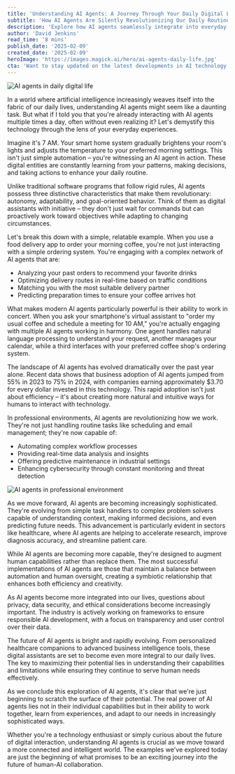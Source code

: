 ```yaml
---
title: 'Understanding AI Agents: A Journey Through Your Daily Digital Life'
subtitle: 'How AI Agents Are Silently Revolutionizing Our Daily Routines'
description: 'Explore how AI agents seamlessly integrate into everyday life, transforming daily routines, professional tasks, and the future of human-AI collaboration.'
author: 'David Jenkins'
read_time: '8 mins'
publish_date: '2025-02-09'
created_date: '2025-02-09'
heroImage: 'https://images.magick.ai/hero/ai-agents-daily-life.jpg'
cta: 'Want to stay updated on the latest developments in AI technology and its impact on our daily lives? Follow us on LinkedIn for exclusive insights, expert analysis, and engaging discussions about the future of AI agents.'
---
```


![AI agents in daily digital life](https://i.magick.ai/PIXE/1739127692547_magick_img.webp)

In a world where artificial intelligence increasingly weaves itself into the fabric of our daily lives, understanding AI agents might seem like a daunting task. But what if I told you that you're already interacting with AI agents multiple times a day, often without even realizing it? Let's demystify this technology through the lens of your everyday experiences.

Imagine it's 7 AM. Your smart home system gradually brightens your room's lights and adjusts the temperature to your preferred morning settings. This isn't just simple automation – you're witnessing an AI agent in action. These digital entities are constantly learning from your patterns, making decisions, and taking actions to enhance your daily routine.

Unlike traditional software programs that follow rigid rules, AI agents possess three distinctive characteristics that make them revolutionary: autonomy, adaptability, and goal-oriented behavior. Think of them as digital assistants with initiative – they don't just wait for commands but can proactively work toward objectives while adapting to changing circumstances.

Let's break this down with a simple, relatable example. When you use a food delivery app to order your morning coffee, you're not just interacting with a simple ordering system. You're engaging with a complex network of AI agents that are:

- Analyzing your past orders to recommend your favorite drinks
- Optimizing delivery routes in real-time based on traffic conditions
- Matching you with the most suitable delivery partner
- Predicting preparation times to ensure your coffee arrives hot

What makes modern AI agents particularly powerful is their ability to work in concert. When you ask your smartphone's virtual assistant to "order my usual coffee and schedule a meeting for 10 AM," you're actually engaging with multiple AI agents working in harmony. One agent handles natural language processing to understand your request, another manages your calendar, while a third interfaces with your preferred coffee shop's ordering system.

The landscape of AI agents has evolved dramatically over the past year alone. Recent data shows that business adoption of AI agents jumped from 55% in 2023 to 75% in 2024, with companies earning approximately $3.70 for every dollar invested in this technology. This rapid adoption isn't just about efficiency – it's about creating more natural and intuitive ways for humans to interact with technology.

In professional environments, AI agents are revolutionizing how we work. They're not just handling routine tasks like scheduling and email management; they're now capable of:

- Automating complex workflow processes
- Providing real-time data analysis and insights
- Offering predictive maintenance in industrial settings
- Enhancing cybersecurity through constant monitoring and threat detection

![AI agents in professional environment](https://i.magick.ai/PIXE/1739127692551_magick_img.webp)

As we move forward, AI agents are becoming increasingly sophisticated. They're evolving from simple task handlers to complex problem solvers capable of understanding context, making informed decisions, and even predicting future needs. This advancement is particularly evident in sectors like healthcare, where AI agents are helping to accelerate research, improve diagnosis accuracy, and streamline patient care.

While AI agents are becoming more capable, they're designed to augment human capabilities rather than replace them. The most successful implementations of AI agents are those that maintain a balance between automation and human oversight, creating a symbiotic relationship that enhances both efficiency and creativity.

As AI agents become more integrated into our lives, questions about privacy, data security, and ethical considerations become increasingly important. The industry is actively working on frameworks to ensure responsible AI development, with a focus on transparency and user control over their data.

The future of AI agents is bright and rapidly evolving. From personalized healthcare companions to advanced business intelligence tools, these digital assistants are set to become even more integral to our daily lives. The key to maximizing their potential lies in understanding their capabilities and limitations while ensuring they continue to serve human needs effectively.

As we conclude this exploration of AI agents, it's clear that we're just beginning to scratch the surface of their potential. The real power of AI agents lies not in their individual capabilities but in their ability to work together, learn from experiences, and adapt to our needs in increasingly sophisticated ways.

Whether you're a technology enthusiast or simply curious about the future of digital interaction, understanding AI agents is crucial as we move toward a more connected and intelligent world. The examples we've explored today are just the beginning of what promises to be an exciting journey into the future of human-AI collaboration.